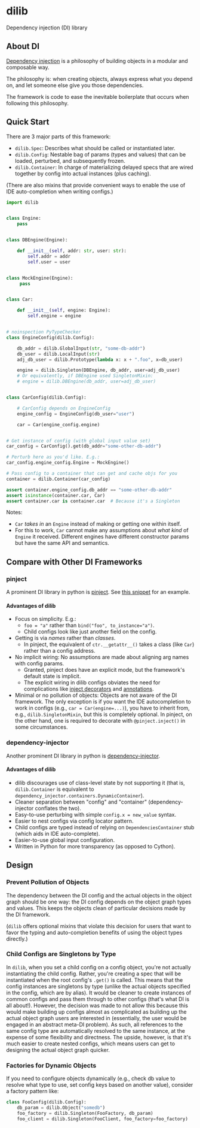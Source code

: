 # dilib

Dependency injection (DI) library

<!--
TODO: Enable
[![PyPI version](https://badge.fury.io/py/dilib.svg)](https://badge.fury.io/py/dilib)
[![PyPI Supported Python Versions](https://img.shields.io/pypi/pyversions/dilib.svg)](https://pypi.python.org/pypi/dilib/)
[![GitHub Actions (Tests)](https://github.com/?/dilib/workflows/Tests/badge.svg)](https://github.com/?/dilib)
[![codecov](https://codecov.io/gh/?/dilib/branch/main/graph/badge.svg?token=X)](https://codecov.io/gh/?/dilib)
-->

## About DI

[Dependency injection](https://en.wikipedia.org/wiki/Dependency_injection) is a philosophy of building objects in a modular and composable way.

The philosophy is: when creating objects, always express what you depend on, and let someone else give you those dependencies.

The framework is code to ease the inevitable boilerplate that occurs when following this philosophy.

## Quick Start

There are 3 major parts of this framework:
- `dilib.Spec`: Describes what should be called or instantiated later.
- `dilib.Config`: Nestable bag of params (types and values) that can be loaded, perturbed, and subsequently frozen.
- `dilib.Container`: In charge of materializing delayed specs that are wired together by config into actual instances (plus caching).

(There are also mixins that provide convenient ways to enable the use of IDE auto-completion when writing configs.)

```python
import dilib


class Engine:
    pass


class DBEngine(Engine):

    def __init__(self, addr: str, user: str):
        self.addr = addr
        self.user = user


class MockEngine(Engine):
     pass


class Car:

    def __init__(self, engine: Engine):
        self.engine = engine


# noinspection PyTypeChecker
class EngineConfig(dilib.Config):

    db_addr = dilib.GlobalInput(str, "some-db-addr")
    db_user = dilib.LocalInput(str)
    adj_db_user = dilib.Prototype(lambda x: x + ".foo", x=db_user)

    engine = dilib.Singleton(DBEngine, db_addr, user=adj_db_user)
    # Or equivalently, if DBEngine used SingletonMixin:
    # engine = dilib.DBEngine(db_addr, user=adj_db_user)


class CarConfig(dilib.Config):

    # CarConfig depends on EngineConfig
    engine_config = EngineConfig(db_user="user")

    car = Car(engine_config.engine)


# Get instance of config (with global input value set)
car_config = CarConfig().get(db_addr="some-other-db-addr")

# Perturb here as you'd like. E.g.:
car_config.engine_config.Engine = MockEngine()

# Pass config to a container that can get and cache objs for you
container = dilib.Container(car_config)

assert container.engine_config.db_addr == "some-other-db-addr"
assert isinstance(container.car, Car)
assert container.car is container.car  # Because it's a Singleton
```

Notes:
- `Car` *takes in* an `Engine` instead of making or getting one within itself.
- For this to work, `Car` cannot make any assumptions about *what kind* of `Engine` it received.
Different engines have different constructor params but have the same API and semantics.

## Compare with Other DI Frameworks

### pinject

A prominent DI library in python is [pinject](https://github.com/google/pinject). See [this snippet](http://ava-gitlabl001.psd.r53/snippets/23) for an example.

#### Advantages of dilib
- Focus on simplicity. E.g.:
  - `foo = "a"` rather than `bind("foo", to_instance="a")`.
  - Child configs look like just another field on the config.
- Getting is via *names* rather than *classes*.
  - In pinject, the equivalent of `ctr.__getattr__()` takes a class (like `Car`) rather than a config address.
- No implicit wiring: No assumptions are made about aligning arg names with config params.
  - Granted, pinject does have an explicit mode, but the framework's default state is implicit.
  - The explicit wiring in dilib configs obviates the need for complications like [inject decorators](https://github.com/google/pinject#safety) and [annotations](https://github.com/google/pinject#annotations).
- Minimal or no pollution of objects: Objects are not aware of the DI framework. The only exception is
if you want the IDE autocompletion to work in configs (e.g., `car = Car(engine=...)`), you have
to inherit from, e.g., `dilib.SingletonMixin`, but this is completely optional. 
In pinject, on the other hand, one is required to decorate with `@pinject.inject()` in some circumstances.

### dependency-injector

Another prominent DI library in python is [dependency-injector](https://github.com/ets-labs/python-dependency-injector).

#### Advantages of dilib
- dilib discourages use of class-level state by not supporting it (that is, `dilib.Container` is equivalent to `dependency_injector.containers.DynamicContainer`).
- Cleaner separation between "config" and "container" (dependency-injector conflates the two).
- Easy-to-use perturbing with simple `config.x = new_value` syntax.
- Easier to nest configs via config locator pattern.
- Child configs are typed instead of relying on `DependenciesContainer` stub (which aids in IDE auto-complete).
- Easier-to-use global input configuration.
- Written in Python for more transparency (as opposed to Cython).

## Design

### Prevent Pollution of Objects

The dependency between the DI config and the actual objects in the object graph should be one way: the DI config depends on the object graph types and values. This keeps the objects clean of particular decisions made by the DI framework.

(`dilib` offers optional mixins that violate this decision for users that want to favor the typing and auto-completion benefits of using the object types directly.)

### Child Configs are Singletons by Type

In `dilib`, when you set a child config on a config object, you're not actually instantiating the child config. Rather, you're creating a spec that will be instantiated when the root config's `.get()` is called. This means that the config instances are singletons by type (unlike the actual objects specified in the config, which are by alias). It would be cleaner to create instances of common configs and pass them through to other configs (that's what DI is all about!). However, the decision was made to not allow this because this would make building up configs almost as complicated as building up the actual object graph users are interested in (essentially, the user would be engaged in an abstract meta-DI problem). As such, all references to the same config type are automatically resolved to the same instance, at the expense of some flexibility and directness. The upside, however, is that it's much easier to create nested configs, which means users can get to designing the actual object graph quicker.

### Factories for Dynamic Objects

If you need to configure objects dynamically (e.g., check db value to resolve what type to use, set config keys based on another value), consider a factory pattern like:

```python
class FooConfig(dilib.Config):
    db_param = dilib.Object("somedb")
    foo_factory = dilib.Singleton(FooFactory, db_param)
    foo_client = dilib.Singleton(FooClient, foo_factory=foo_factory)
```
